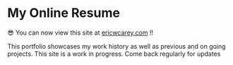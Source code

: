 # My Online Resume

:sunglasses: You can now view this site at [ericwcarey.com](https://ericwcarey.com) !!

This portfolio showcases my work history as well as previous and on going projects.
This site is a work in progress. Come back regularly for updates
